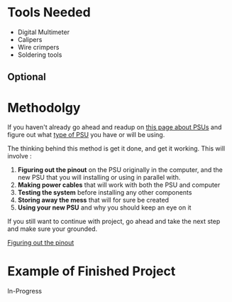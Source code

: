# Tools Needed
- Digital Multimeter
- Calipers
- Wire crimpers
- Soldering tools

## Optional
# Methodolgy
If you haven't already go ahead and readup on [this page about PSUs](2-psu_4_dummy.md) and figure out what [type of PSU](3-types_of_psus.md) you have or will be using.

The thinking behind this method is get it done, and get it working. This will involve : 
1. **Figuring out the pinout** on the PSU originally in the computer, and the new PSU that you will installing or using in parallel with.
2. **Making power cables** that will work with both the PSU and computer
3. **Testing the system** before installing any other components
4. **Storing away the mess** that will for sure be created
5. **Using your new PSU** and why you should keep an eye on it

If you still want to continue with project, go ahead and take the next step and make sure your grounded.

[Figuring out the pinout](9-Pinout-how2.md)

# Example of Finished Project
In-Progress
